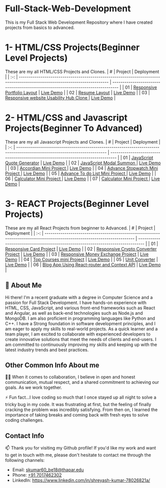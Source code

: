 # Full-Stack-Web-Development
This is my Full Stack Web Development Repository where I have created projects from basics to advanced.
# 1- HTML/CSS Projects(Beginner Level Projects)

These are my all HTML/CSS Projects and Clones.
|  #  | Project                                                                                                                     | Deployment                                                                         |
| :-: | --------------------------------------------------------------------------------------------------------------------------- | --------------------------------------------------------------------------------- |
| 01  | [Responsive Portfolio Layout](https://github.com/shreyash9806/Full-Stack-Web-Development/tree/master/HTML%20CSS%20Projects/Project%201)                             | [Live Demo](https://lively-sunburst-4a9276.netlify.app/)               |
| 02  | [Resume Layout](https://github.com/shreyash9806/Full-Stack-Web-Development/tree/master/HTML%20CSS%20Projects/Project%202)                               | [Live Demo](https://chimerical-cobbler-4c1198.netlify.app/)                |
| 03  | [Responsive website Usability Hub Clone ](https://github.com/shreyash9806/Full-Stack-Web-Development/tree/master/HTML%20CSS%20Projects/Project%203)                               | [Live Demo](https://curious-otter-00129b.netlify.app/)                |


# 2- HTML/CSS and Javascript Projects(Beginner To Advanced)

These are my all Javascript Projects and Clones.
|  #  | Project                                                                                                                     | Deployment                                                                         |
| :-: | --------------------------------------------------------------------------------------------------------------------------- | --------------------------------------------------------------------------------- |
| 01  | [JavaScript Quote Generator](https://github.com/shreyash9806/Full-Stack-Web-Development/tree/master/HTML%20CSS%20and%20Javascript%20Projects/Project%201)                             | [Live Demo](https://nimble-sunflower-e9bfe8.netlify.app/)               |
| 02  | [JavaScript Modal Summon ](https://github.com/shreyash9806/Full-Stack-Web-Development/tree/master/HTML%20CSS%20and%20Javascript%20Projects/Project%202)                             | [Live Demo](https://6499ade0284d5000b70547ed--timely-seahorse-3bccbd.netlify.app/)               |
| 03  | [Accordian Mini Project ](https://github.com/shreyash9806/Full-Stack-Web-Development/tree/master/HTML%20CSS%20and%20Javascript%20Projects/Project%203)                             | [Live Demo](https://6499b01454005c00951ecbd0--flourishing-heliotrope-56ccd4.netlify.app/)               |
| 04  | [Advance Stopwatch Mini Project ](https://github.com/shreyash9806/Full-Stack-Web-Development/tree/master/HTML%20CSS%20and%20Javascript%20Projects/Project%204)                             | [Live Demo](https://649d4ebee5453e59225fcfca--ephemeral-swan-e81ecc.netlify.app/)               |
| 05  | [Advance To do List Mini Project ](https://github.com/shreyash9806/Full-Stack-Web-Development/tree/master/HTML%20CSS%20and%20Javascript%20Projects/Project%205)                             | [Live Demo](https://649d8b61dce17b0e1279f61e--precious-bunny-b932d0.netlify.app/)               |
| 06  | [Calculator Mini Project ](https://github.com/shreyash9806/Full-Stack-Web-Development/tree/master/HTML%20CSS%20and%20Javascript%20Projects/Project%206)                             | [Live Demo](https://649ecf0c0ffd370b46489236--benevolent-bombolone-b4c4be.netlify.app/)               |
| 07  | [Calculator Mini Project ](https://github.com/shreyash9806/Full-Stack-Web-Development/tree/master/HTML%20CSS%20and%20Javascript%20Projects/Project%207)                             | [Live Demo](https://symphonious-sunburst-642b69.netlify.app/)               |

# 3- REACT Projects(Beginner Level Projects)

These are my all React Projects from beginner to Advanced.
|  #  | Project                                                                                                                     | Deployment                                                                         |
| :-: | --------------------------------------------------------------------------------------------------------------------------- | --------------------------------------------------------------------------------- |
| 01  | [Responsive Card Project](https://github.com/shreyash9806/Full-Stack-Web-Development/tree/master/REACT%20Projects/Project%201)                             | [Live Demo](https://64c7bbe47a450d006fe2578a--velvety-squirrel-36e44a.netlify.app/)               |
| 02  | [Responsive Crypto Converter Project](https://github.com/shreyash9806/Full-Stack-Web-Development/tree/master/REACT%20Projects/Project%202)                             | [Live Demo](https://64ce8773739d9454c2d1d206--adorable-cocada-345c2c.netlify.app/)               |
| 03  | [Responsive Money Exchange Project](https://github.com/shreyash9806/Full-Stack-Web-Development/tree/master/REACT%20Projects/Project%203)                             | [Live Demo](https://64cfda7ea3461a699147e7cb--melodious-flan-8e7a36.netlify.app/)               |
| 04  | [Top Courses mini Project](https://github.com/shreyash9806/Full-Stack-Web-Development/tree/master/REACT%20Projects/Project%204)                             | [Live Demo](https://top-courses09.netlify.app/)               |
| 05  | [Unit Converter](https://github.com/shreyash9806/Full-Stack-Web-Development/tree/master/REACT%20Projects/Project%205)                             | [Live Demo](https://unit-converter106.netlify.app/)               |
| 06  | [Blog App Using React-router and Context API](https://github.com/shreyash9806/Full-Stack-Web-Development/tree/master/REACT%20Projects/Project%206)                             | [Live Demo](https://visionary-palmier-4a3b5a.netlify.app/)               |

## 🚀 About Me
Hi there! I'm a recent graduate with a degree in Computer Science and a passion for Full Stack Development. I have hands-on experience with HTML, CSS, JavaScript, and various front-end frameworks such as React and Angular, as well as back-end technologies such as Node.js and MongoDB. I am also proficient in programming languages like Python and C++. I have a Strong foundation in software development principles, and I am eager to apply my skills to real-world projects. As a quick learner and a team player, I am excited to collaborate with experienced developers to create innovative solutions that meet the needs of clients and end-users. I am committed to continuously improving my skills and keeping up with the latest industry trends and best practices.


## Other Common Info About me
👯‍♀️ When it comes to collaboration, I believe in open and honest communication, mutual respect, and a shared commitment to achieving our goals. As we work together.

⚡️ Fun fact...I love coding so much that I once stayed up all night to solve a tricky bug in my code. It was frustrating at first, but the feeling of finally cracking the problem was incredibly satisfying. From then on, I learned the importance of taking breaks and coming back with fresh eyes to solve coding challenges.

## Contact Info
📫 Thank you for visiting my Github profile! If you'd like my work and want to get in touch with me, please don't hesitate to contact me through the following channels:
- Email: skumar60_be18@thapar.edu
- Phone: [+91 7017462302](+917017462302)
- LinkedIn: https://www.linkedin.com/in/shreyash-kumar-78026821a/